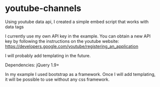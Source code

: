 # youtube-channels
Using youtube data api, I created a simple embed script that works with data tags 

I currently use my own API key in the example. You can obtain a new API key by following the instructions on the youtube website: https://developers.google.com/youtube/registering_an_application

I will probably add templating in the future. 

Dependencies: jQuery 1.9+

In my example I used bootstrap as a framework. Once I will add templating, it will be possible to use without any css framework.
